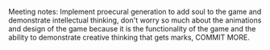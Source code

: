 Meeting notes: Implement proecural generation to add soul to the game and demonstrate intellectual thinking, don't worry so much about the animations and design of the game because it is the functionality of the game and the ability to demonstrate creative thinking that gets marks, COMMIT MORE.